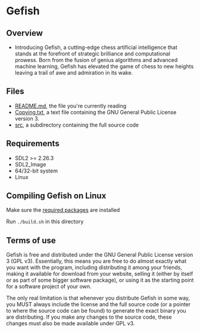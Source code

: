 # Gefish
## Overview
- Introducing Gefish, a cutting-edge chess artificial intelligence that stands at the forefront of strategic brilliance and computational prowess. Born from the fusion of genius algorithms and advanced machine learning, Gefish has elevated the game of chess to new heights leaving a trail of awe and admiration in its wake.
## Files
- [README.md](#files), the file you're currently reading
- [Copying.txt](Copying.txt), a text file containing the GNU General Public License version 3.
- [src](src), a subdirectory containing the full source code 
## Requirements
- SDL2 >= 2.26.3
- SDL2_Image
- 64/32-bit system
- Linux
## Compiling Gefish on Linux
Make sure the [required packages](#requirements) are installed

Run `./build.sh` in this directory
## Terms of use
Gefish is free and distributed under the GNU General Public License version 3 (GPL v3). Essentially, this means you are free to do almost exactly what you want with the program, including distributing it among your friends, making it available for download from your website, selling it (either by itself or as part of some bigger software package), or using it as the starting point for a software project of your own.

The only real limitation is that whenever you distribute Gefish in some way, you MUST always include the license and the full source code (or a pointer to where the source code can be found) to generate the exact binary you are distributing. If you make any changes to the source code, these changes must also be made available under GPL v3.

